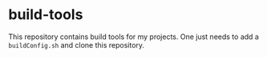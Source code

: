 # build-tools

This repository contains build tools for my projects. One just needs to add a `buildConfig.sh` and clone this repository.
